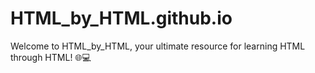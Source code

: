 # HTML_by_HTML.github.io
Welcome to HTML_by_HTML, your ultimate resource for learning HTML through HTML! 🌐💻
